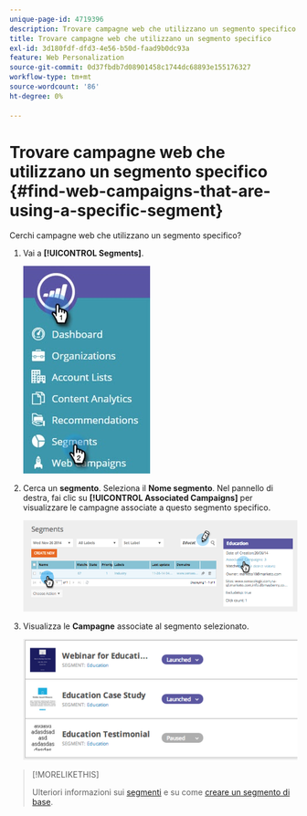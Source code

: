 ```yaml
---
unique-page-id: 4719396
description: Trovare campagne web che utilizzano un segmento specifico - Documenti Marketo - Documentazione del prodotto
title: Trovare campagne web che utilizzano un segmento specifico
exl-id: 3d180fdf-dfd3-4e56-b50d-faad9b0dc93a
feature: Web Personalization
source-git-commit: 0d37fbdb7d08901458c1744dc68893e155176327
workflow-type: tm+mt
source-wordcount: '86'
ht-degree: 0%

---
```


# Trovare campagne web che utilizzano un segmento specifico {#find-web-campaigns-that-are-using-a-specific-segment}

Cerchi campagne web che utilizzano un segmento specifico?

1. Vai a **[!UICONTROL Segments]**.

   ![](assets/new-dropdown-segments-hand-1.jpg)

1. Cerca un **segmento**. Seleziona il **Nome segmento**. Nel pannello di destra, fai clic su **[!UICONTROL Associated Campaigns]** per visualizzare le campagne associate a questo segmento specifico.

   ![](assets/image2014-11-26-14-21-59.png)

1. Visualizza le **Campagne** associate al segmento selezionato.

   ![](assets/image2014-11-26-14-3a25-3a30.png)

>[!MORELIKETHIS]
>
>Ulteriori informazioni sui [segmenti](/help/marketo/product-docs/web-personalization/using-web-segments/web-segments.md) e su come [creare un segmento di base](/help/marketo/product-docs/web-personalization/using-web-segments/create-a-basic-web-segment.md).
